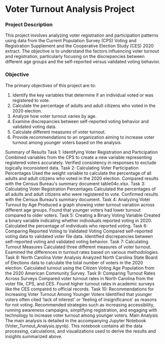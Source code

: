 # Voter Turnout Analysis Project


### Project Description


This project involves analyzing voter registration and participation patterns using data from the Current Population Survey (CPS) Voting and Registration Supplement and the Cooperative Election Study (CES) 2020 extract. The objective is to understand the factors influencing voter turnout and registration, particularly focusing on the discrepancies between different age groups and the self-reported versus validated voting behavior.

### Objective


The primary objectives of this project are to:

1. Identify the key variables that determine if an individual voted or was registered to vote.
2. Calculate the percentage of adults and adult citizens who voted in the 2020 election.
3. Analyze how voter turnout varies by age.
4. Examine discrepancies between self-reported voting behavior and validated voting data.
5. Calculate different measures of voter turnout.
6. Provide recommendations to an organization aiming to increase voter turnout among younger voters based on the analysis.





Summary of Results
Task 1: Identifying Voter Registration and Participation
Combined variables from the CPS to create a new variable representing registered voters accurately.
Verified consistency in responses to exclude logically inconsistent data.
Task 2: Calculating Voter Participation Percentages
Used the weight variable to calculate the percentage of all adults and adult citizens who voted in the 2020 election.
Compared results with the Census Bureau's summary document table04c.xlsx.
Task 3: Calculating Voter Registration Percentages
Calculated the percentages of all adults and adult citizens who were registered to vote.
Confirmed results with the Census Bureau's summary document.
Task 4: Analyzing Voter Turnout by Age
Produced a graph showing voter turnout variation across different age groups.
Found that younger voters had lower turnout compared to older voters.
Task 5: Creating a Binary Voting Variable
Created a binary variable indicating whether individuals reported voting in 2020.
Calculated the percentage of individuals who reported voting.
Task 6: Comparing Reported Voting to Validated Voting
Compared self-reported voting data to validated voter file data.
Identified discrepancies between self-reported voting and validated voting behavior.
Task 7: Calculating Turnout Measures
Calculated three different measures of voter turnout.
Examined the differences in turnout rates based on various methodologies.
Task 8: North Carolina Voter Analysis
Analyzed North Carolina State Board of Elections data to calculate the total number of voters in the 2020 election.
Calculated turnout using the Citizen Voting Age Population from the 2020 American Community Survey.
Task 9: Comparing Turnout Rates Across Surveys
Compared voter turnout rates in North Carolina from the voter file, CPS, and CES.
Found higher turnout rates in academic surveys like the CES compared to official records.
Task 10: Recommendations for Increasing Voter Turnout Among Younger Voters
Identified that younger voters often cited 'lack of interest' or 'feeling of insignificance' as reasons for not voting.
Recommended strategies such as increasing accessibility, running awareness campaigns, simplifying registration, and engaging with technology to increase voter turnout among younger voters.
Main Analysis
The main analysis is detailed in the accompanying Jupyter Notebook (Voter_Turnout_Analysis.ipynb). This notebook contains all the data processing, calculations, and visualizations used to derive the results and insights summarized above.
